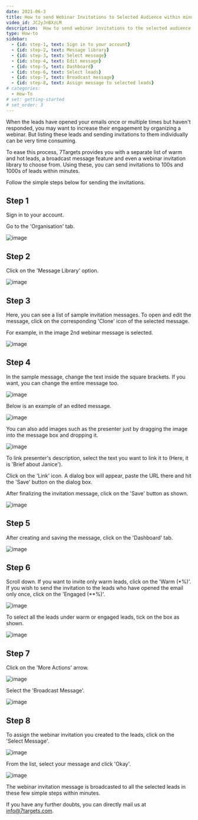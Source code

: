 ```yaml
---
date: 2021-06-3
title: How to send Webinar Invitations to Selected Audience within minutes
video_id: JC2yJnBXzLM
description:  How to send webinar invitations to the selected audience within minutes, such as to the engaged leads or warm leads
type: How-to
sidebar:
  - {id: step-1, text: Sign in to your account}
  - {id: step-2, text: Message library}
  - {id: step-3, text: Select message}
  - {id: step-4, text: Edit message}
  - {id: step-5, text: Dashboard}
  - {id: step-6, text: Select leads}
  - {id: step-7, text: Broadcast message}
  - {id: step-8, text: Assign message to selected leads}
# categories:
  - How-To
# set: getting-started
# set_order: 3
---
```


When the leads have opened your emails once or multiple times but haven't responded, you may want to increase their engagement by organizing a webinar. But listing these leads and sending invitations to them individually can be very time consuming.

To ease this process, 7Targets provides you with a separate list of warm and hot leads, a broadcast message feature and even a webinar invitation library to choose from. Using these, you can send invitations to 100s and 1000s of leads within minutes.

Follow the simple steps below for sending the invitations.

## Step 1

Sign in to your account.

Go to the 'Organisation' tab.

![image](../../images/webinar-1.png)

## Step 2

Click on the 'Message Library' option.

![image](../../images/webinar-2.png)

## Step 3

Here, you can see a list of sample invitation messages. To open and edit the message, click on the corresponding 'Clone' icon of the selected message.

For example, in the image 2nd webinar message is selected.

![image](../../images/webinar-3.png)

## Step 4

In the sample message, change the text inside the square brackets. If you want, you can change the entire message too.

![image](../../images/webinar-4.png)

Below is an example of an edited message.

![image](../../images/webinar-5.png)

You can also add images such as the presenter just by dragging the image into the message box and dropping it.

![image](../../images/webinar-6.png)

To link presenter's description, select the text you want to link it to (Here, it is 'Brief about Janice'). 

Click on the 'Link' icon. A dialog box will appear, paste the URL there and hit the 'Save' button on the dialog box.

After finalizing the invitation message, click on the 'Save' button as shown.

![image](../../images/webinar-7.png)

## Step 5

After creating and saving the message, click on the 'Dashboard' tab.

![image](../../images/webinar-8.png)

## Step 6

Scroll down. If you want to invite only warm leads, click on the 'Warm (*%)'. If you wish to send the invitation to the leads who have opened the email only once, click on the 'Engaged (**%)'.

![image](../../images/webinar-9.png)

To select all the leads under warm or engaged leads, tick on the box as shown.

![image](../../images/webinar-10.png)

## Step 7

Click on the 'More Actions' arrow.

![image](../../images/webinar-11.png)


Select the 'Broadcast Message'.

![image](../../images/webinar-12.png)

## Step 8

To assign the webinar invitation you created to the leads, click on the 'Select Message'.

![image](../../images/webinar-13.png)

From the list, select your message and click 'Okay'.

![image](../../images/webinar-14.png)

The webinar invitation message is broadcasted to all the selected leads in these few simple steps within minutes.

If you have any further doubts, you can directly mail us at info@7targets.com.